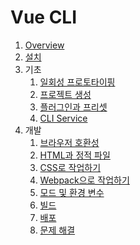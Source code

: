 # Vue CLI

1. [Overview](./02-01.Overview.md)
1. [설치](./02-02.설치.md)
1. 기초
   1. [일회성 프로토타이핑](./02-03-01.일회성_프로토타이핑.md)
   1. [프로젝트 생성](./02-03-02.프로젝트_생성.md)
   1. [플러그인과 프리셋](./02-03-03.플러그인과_프리셋.md)
   1. [CLI Service](./02-03-04.CLI_Service.md)
1. 개발
   1. [브라우저 호환성](./02-04-01.브라우저_호환성.md)
   1. [HTML과 정적 파일](./02-04-02.HTML과_정적_파일.md)
   1. [CSS로 작업하기](./02-04-03.CSS로_작업하기.md)
   1. [Webpack으로 작업하기](./02-04-04.Webpack으로_작업하기.md)
   1. [모드 및 환경 변수](./02-04-05.모드_및_환경_변수.md)
   1. [빌드](./02-04-06.빌드.md)
   1. [배포](./02-04-07.배포.md)
   1. [문제 해결](./02-04-08.문제_해결.md)
